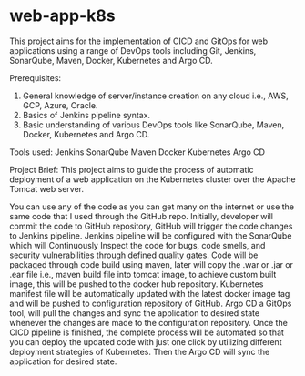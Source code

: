 # web-app-k8s
This project aims for the implementation of CICD and GitOps for web applications using a range of DevOps tools including Git, Jenkins, SonarQube, Maven, Docker, Kubernetes and  Argo CD.

Prerequisites:
1. General knowledge of server/instance creation on any cloud i.e., AWS, GCP, Azure, Oracle.
2. Basics of Jenkins pipeline syntax.
3. Basic understanding of various DevOps tools like SonarQube, Maven, Docker, Kubernetes and Argo CD.

Tools used:
Jenkins
SonarQube
Maven
Docker
Kubernetes
Argo CD

Project Brief:
This project aims to guide the process of automatic deployment of a web application on the Kubernetes cluster over the Apache Tomcat web server.

You can use any of the code as you can get many on the internet or use the same code that I used through the GitHub repo.
Initially, developer will commit the code to GitHub repository, GitHub will trigger the code changes to Jenkins pipeline.
Jenkins pipeline will be configured with the SonarQube which will Continuously Inspect the code for bugs, code smells, and security vulnerabilities through defined quality gates.
Code will be packaged through code build using maven, later will copy the .war or .jar or .ear file i.e., maven build file into tomcat image, to achieve custom built image, this will be pushed to the docker hub repository.
Kubernetes manifest file will be automatically updated with the latest docker image tag and will be pushed to configuration repository of GitHub.
Argo CD a GitOps tool, will pull the changes and sync the application to desired state whenever the changes are made to the configuration repository.
Once the CICD pipeline is finished, the complete process will be automated so that you can deploy the updated code with just one click by utilizing different deployment strategies of Kubernetes. Then the Argo CD will sync the application for desired state.
